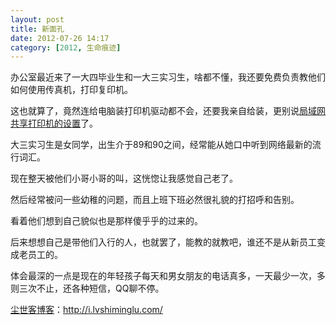 ```yaml
---
layout: post
title: 新面孔
date: 2012-07-26 14:17
category: [2012, 生命痕迹]
---
```

办公室最近来了一大四毕业生和一大三实习生，啥都不懂，我还要免费负责教他们如何使用传真机，打印复印机。

这也就算了，竟然连给电脑装打印机驱动都不会，还要我亲自给装，更别说<a href="http://i.lvshiminglu.com/blog/895.html">局域网共享打印机的设置</a>了。

大三实习生是女同学，出生介于89和90之间，经常能从她口中听到网络最新的流行词汇。

现在整天被他们小哥小哥的叫，这恍惚让我感觉自己老了。

然后经常被问一些幼稚的问题，而且上班下班必然很礼貌的打招呼和告别。

看着他们想到自己貌似也是那样傻乎乎的过来的。

后来想想自己是带他们入行的人，也就罢了，能教的就教吧，谁还不是从新员工变成老员工的。

体会最深的一点是现在的年轻孩子每天和男女朋友的电话真多，一天最少一次，多则三次不止，还各种短信，QQ聊不停。

<a href="http://i.lvshiminglu.com/">尘世客博客</a>：<a href="http://i.lvshiminglu.com/">http://i.lvshiminglu.com/</a>


